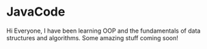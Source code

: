 # JavaCode
Hi Everyone, I have been learning OOP and the fundamentals of data structures and algorithms. 
Some amazing stuff coming soon!

